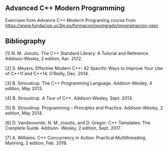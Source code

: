 ## Advanced C++ Modern Programming

Exercises from Advance C++ Moderm Programing course from https://www.fundacion.uc3m.es/formacion/postgrado/programacion-cpp/


## Bibliography

[1]	N. M. Josutis. The C++ Standard Library: A Tutorial and Reference. Addison-Wesley, 2 edition, Apr. 2012.

[2] S. Meyers. Effective Modern C++: 42 Specific Ways to Improve Your Use of C++11 and C++14.
O’Reilly, Dec. 2014.

[3] B. Stroustrup. The C++ Programming Language. Addison-Wesley, 4 edition, May 2013.

[4] B. Stroustrup. A Tour of C++. Addison-Wesley, Sept. 2013.

[5] B. Stroustrup. Programming – Principles and Practice. Addison-Wesley, 2 edition, May 2014.

[6] D. Vandevoorde, N. M. Josutis, and D. Gregor. C++ Templates: The Complete Guide. Addison-
Wesley, 2 edition, Sept. 2017.

[7] A. Williams. C++ Concurrency in Action: Practical Multithreading. Manning, 2 edition, Feb.
2019.